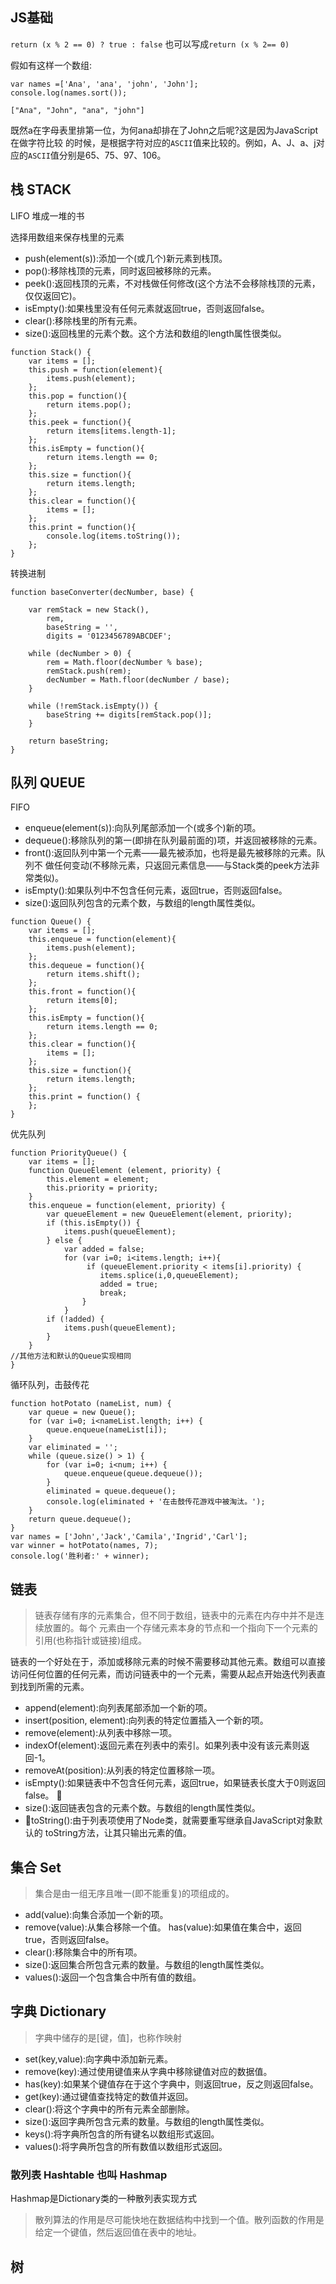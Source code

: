 ## JS基础
`return (x % 2 == 0) ? true : false` 也可以写成`return (x % 2== 0)`

假如有这样一个数组:
```
var names =['Ana', 'ana', 'john', 'John'];
console.log(names.sort()); 
```
`["Ana", "John", "ana", "john"]`

既然a在字母表里排第一位，为何ana却排在了John之后呢?这是因为JavaScript在做字符比较 的时候，是根据字符对应的`ASCII`值来比较的。例如，A、J、a、j对应的`ASCII`值分别是65、75、97、106。

## 栈 STACK
LIFO 堆成一堆的书

选择用数组来保存栈里的元素

+ push(element(s)):添加一个(或几个)新元素到栈顶。
+ pop():移除栈顶的元素，同时返回被移除的元素。
+ peek():返回栈顶的元素，不对栈做任何修改(这个方法不会移除栈顶的元素，仅仅返回它)。
+ isEmpty():如果栈里没有任何元素就返回true，否则返回false。
+ clear():移除栈里的所有元素。
+ size():返回栈里的元素个数。这个方法和数组的length属性很类似。

```
function Stack() {
    var items = [];
    this.push = function(element){
        items.push(element);
    };
    this.pop = function(){
        return items.pop();
    };
    this.peek = function(){
        return items[items.length-1];
    };
    this.isEmpty = function(){
        return items.length == 0;
    };
    this.size = function(){
        return items.length;
    };
    this.clear = function(){
        items = [];
    };
    this.print = function(){
        console.log(items.toString());
    }; 
}
```

转换进制
```
function baseConverter(decNumber, base) {

    var remStack = new Stack(),
        rem,
        baseString = '',
        digits = '0123456789ABCDEF';

    while (decNumber > 0) {
        rem = Math.floor(decNumber % base);
        remStack.push(rem);
        decNumber = Math.floor(decNumber / base);
    }

    while (!remStack.isEmpty()) {
        baseString += digits[remStack.pop()];
    }

    return baseString;
}
```

## 队列 QUEUE
FIFO

+ enqueue(element(s)):向队列尾部添加一个(或多个)新的项。
+ dequeue():移除队列的第一(即排在队列最前面的)项，并返回被移除的元素。
+ front():返回队列中第一个元素——最先被添加，也将是最先被移除的元素。队列不
做任何变动(不移除元素，只返回元素信息——与Stack类的peek方法非常类似)。
+ isEmpty():如果队列中不包含任何元素，返回true，否则返回false。
+ size():返回队列包含的元素个数，与数组的length属性类似。

```
function Queue() {
    var items = [];
    this.enqueue = function(element){
        items.push(element);
    };
    this.dequeue = function(){
        return items.shift();
    };
    this.front = function(){
        return items[0];
    };
    this.isEmpty = function(){
        return items.length == 0;
    };
    this.clear = function(){
        items = [];
    };
    this.size = function(){
        return items.length;
    };
    this.print = function() {
    };
}
```

优先队列
```
function PriorityQueue() {
    var items = [];
    function QueueElement (element, priority) { 
        this.element = element;
        this.priority = priority;
    }
    this.enqueue = function(element, priority) {
        var queueElement = new QueueElement(element, priority);
        if (this.isEmpty()) {
            items.push(queueElement);
        } else {
            var added = false;
            for (var i=0; i<items.length; i++){
                 if (queueElement.priority < items[i].priority) {
                    items.splice(i,0,queueElement); 
                    added = true;
                    break; 
                } 
            }
        if (!added) { 
            items.push(queueElement);
        } 
    }
//其他方法和默认的Queue实现相同 
}
```
循环队列，击鼓传花
```
function hotPotato (nameList, num) {
    var queue = new Queue();
    for (var i=0; i<nameList.length; i++) {
        queue.enqueue(nameList[i]); 
    }
    var eliminated = '';
    while (queue.size() > 1) {
        for (var i=0; i<num; i++) {
            queue.enqueue(queue.dequeue()); 
        }
        eliminated = queue.dequeue();
        console.log(eliminated + '在击鼓传花游戏中被淘汰。');
    }
    return queue.dequeue();
}
var names = ['John','Jack','Camila','Ingrid','Carl']; 
var winner = hotPotato(names, 7); 
console.log('胜利者:' + winner);
```

## 链表
> 链表存储有序的元素集合，但不同于数组，链表中的元素在内存中并不是连续放置的。每个 元素由一个存储元素本身的节点和一个指向下一个元素的引用(也称指针或链接)组成。

链表的一个好处在于，添加或移除元素的时候不需要移动其他元素。数组可以直接访问任何位置的任何元素，而访问链表中的一个元素，需要从起点开始迭代列表直到找到所需的元素。

+ append(element):向列表尾部添加一个新的项。
+ insert(position, element):向列表的特定位置插入一个新的项。
+ remove(element):从列表中移除一项。
+ indexOf(element):返回元素在列表中的索引。如果列表中没有该元素则返回-1。
+ removeAt(position):从列表的特定位置移除一项。
+ isEmpty():如果链表中不包含任何元素，返回true，如果链表长度大于0则返回false。 
+ size():返回链表包含的元素个数。与数组的length属性类似。 
+ toString():由于列表项使用了Node类，就需要重写继承自JavaScript对象默认的
toString方法，让其只输出元素的值。

## 集合 Set
> 集合是由一组无序且唯一(即不能重复)的项组成的。

+ add(value):向集合添加一个新的项。
+ remove(value):从集合移除一个值。
has(value):如果值在集合中，返回true，否则返回false。
+ clear():移除集合中的所有项。
+ size():返回集合所包含元素的数量。与数组的length属性类似。
+ values():返回一个包含集合中所有值的数组。

## 字典 Dictionary

> 字典中储存的是[键，值]，也称作映射

+ set(key,value):向字典中添加新元素。
+ remove(key):通过使用键值来从字典中移除键值对应的数据值。
+ has(key):如果某个键值存在于这个字典中，则返回true，反之则返回false。
+ get(key):通过键值查找特定的数值并返回。
+ clear():将这个字典中的所有元素全部删除。
+ size():返回字典所包含元素的数量。与数组的length属性类似。
+ keys():将字典所包含的所有键名以数组形式返回。
+ values():将字典所包含的所有数值以数组形式返回。

### 散列表 Hashtable 也叫 Hashmap
Hashmap是Dictionary类的一种散列表实现方式

> 散列算法的作用是尽可能快地在数据结构中找到一个值。散列函数的作用是给定一个键值，然后返回值在表中的地址。

## 树